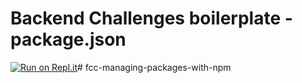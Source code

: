 # Backend Challenges boilerplate - package.json
[![Run on Repl.it](https://repl.it/badge/github/freeCodeCamp/boilerplate-npm)](https://repl.it/github/freeCodeCamp/boilerplate-npm)#   f c c - m a n a g i n g - p a c k a g e s - w i t h - n p m  
 